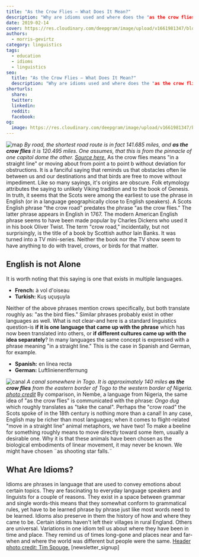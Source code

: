 ```yaml
---
title: "As the Crow Flies — What Does It Mean?"
description: "Why are idioms used and where does the "as the crow flies" idiom come from?"
date: 2019-02-14
cover: https://res.cloudinary.com/deepgram/image/upload/v1661981347/blog/what-does-as-the-crow-flies-mean/as-the-crow-flies%402x.jpg
authors:
  - morris-gevirtz
category: linguistics
tags:
  - education
  - idioms
  - linguistics
seo:
  title: "As the Crow Flies — What Does It Mean?"
  description: "Why are idioms used and where does the "as the crow flies" idiom come from?"
shorturls:
  share: 
  twitter: 
  linkedin: 
  reddit: 
  facebook: 
og:
  image: https://res.cloudinary.com/deepgram/image/upload/v1661981347/blog/what-does-as-the-crow-flies-mean/as-the-crow-flies%402x.jpg
---
```


![map](https://res.cloudinary.com/deepgram/image/upload/v1661976819/blog/what-does-as-the-crow-flies-mean/Screen-Shot-2019-02-11-at-5.04.43-PM.png) _By road, the shortest road route is in fact 141.685 miles, and **as the crow flies** it is 120.495 miles. One assumes, that this is from the pinnacle of one capitol dome the other. [Source here.](https://www.freemaptools.com/how-far-is-it-between.htm)_ As the crow flies means "in a straight line" or moving about from point a to point b without deviation for obstructions. It is a fanciful saying that reminds us that obstacles often lie between us and our destinations and that birds are free to move without impediment. Like so many sayings, it's origins are obscure. Folk etymology attributes the saying to unlikely Viking tradition and to the book of Genesis. In truth, it seems that the Scots were among the earliest to use the phrase in English (or in a language geographically close to English speakers). A Scots English phrase "the crow road" predates the phrase "as the crow flies." The latter phrase appears in English in 1767\. The modern American English phrase seems to have been made popular by Charles Dickens who used it in his book Oliver Twist. The term "crow road," incidentally, but not surprisingly, is the title of a book by Scottish author Iain Banks. It was turned into a TV mini-series. Neither the book nor the TV show seem to have anything to do with travel, crows, or birds for that matter.

## English is not Alone

It is worth noting that this saying is one that exists in multiple languages.

*   **French:** à vol d'oiseau
*   **Turkish:** Kuş uçuşuyla

Neither of the above phrases mention crows specifically, but both translate roughly as: "as the bird flies." Similar phrases probably exist in other languages as well. What is not clear-and here is a standard linguistics question-is **if it is one language that came up with the phrase** which has now been translated into others, or **if different cultures came up with the idea separately**? In many languages the same concept is expressed with a phrase meaning "in a straight line." This is the case in Spanish and German, for example.

*   **Spanish:** en línea recta
*   **German:** Luftlinienentfernung

![canal](https://res.cloudinary.com/deepgram/image/upload/v1661976820/blog/what-does-as-the-crow-flies-mean/3330472560_9981b433d7_o.jpg) _A canal somewhere in Togo. It is approximately 140 miles **as the crow flies** from the eastern border of Togo to the western border of Nigeria. [photo credit](https://www.flickr.com/photos/attawayjl/3330472560/in/photolist-65ixsG-nG4ruZ-pnfhTN-83NHu9-99S7dk-21thCX5-6H2Dun-5dM6PH-iNPTLy-4d8ov3-9LQbGK-2cCFUZ5-djztHb-q5PDfZ-hUi55H-rKeLsa-aEenUv-7jLggZ-r8Kimy-DiR8rk-b675hT-JzzU6H-hhJVnE-8M6N49-2cd88mR-dY7gWE-dPurPF-EisYZu-8gRCaZ-5RaVMt-8MmHJi-9RmhLF-vqrvaM-bsQrbb-prWZdz-2diU3f9-dKWnrX-aVUzTH-992mMi-7A8fpX-496oEb-2djWyR6-97o5nt-6TyiE1-2o88rs-a4Lert-nutk2i-5NBAM7-cohUGA-28V6wvL)_ By comparison, in Nembe, a language from Nigeria, the same idea of "as the crow flies" is communicated with the phrase: _Ongo dug_ which roughly translates as "take the canal". Perhaps the "crow road" the Scots spoke of in the 18th century is nothing more than a canal! In any case, English may be richer than most languages; when it comes to flight-related "move in a straight line" animal metaphors, we have two! To make a beeline for something roughly means to move directly toward some item, usually a desirable one. Why it is that these animals have been chosen as the biological embodiments of linear movement, it may never be known. We might have chosen ¨as shooting star falls.¨ 

<whitepaper whitepaper="latest"></whitepaper>



## What Are Idioms?

Idioms are phrases in language that are used to convey emotions about certain topics. They are fascinating to everyday language speakers and linguists for a couple of reasons. They exist in a space between grammar and single words-this means that they somewhat conform to grammatical rules, yet have to be learned phrase by phrase just like most words need to be learned. Idioms also preserve in them the history of how and where they came to be. Certain idioms haven't left their villages in rural England. Others are universal. Variations in one idiom tell us about where they have been in time and place. They remind us of times long-gone and places near and far-when and where the world was different but people were the same. [Header photo credit: Tim Spouge.](https://www.flickr.com/photos/98714794@N08/16659577056/in/photolist-ro9FRb-aPmDAk-jauEdK-jax4o7-dXgkse-7kzpso-YNa3xs-qh4Puq-6HDFby-6bFdAU-MYabD9-2cTBxvw-4PARtH-6fi142-27kLb4d-jatYxH-TUtBHR-6Ntd9s-qpxz3q-do23Xr-Vgx7Nr-JQRRbk-pDAew9-277XF9N-93iTev-TPQcbo-UiGuMx-2a2mfrA-ihnEDp-SFqmsY-jazaJ1-ihor1P-4mkbdg-jayt5q-4Yv71p-9C1iB-VtdAE6-javpFz-dWXWRP-92Sxuk-x6GBB5-pmhCZ-7B2wSH-21wBy9C-cue81N-nfX5pN-7yUxuw-9C1id-4QCRdR-ogrrkZ) [newsletter_signup]
